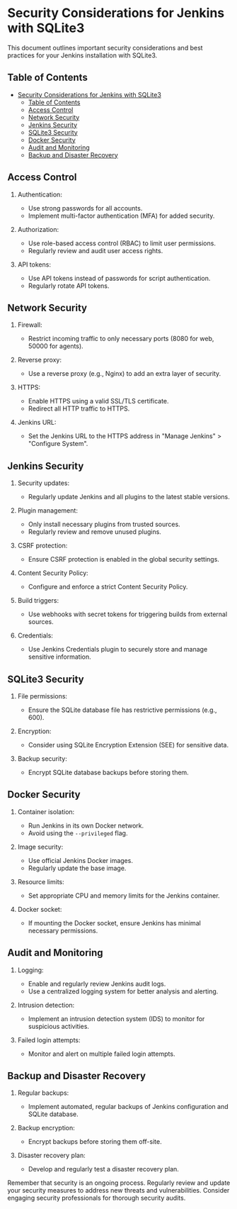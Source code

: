 # Security Considerations for Jenkins with SQLite3

This document outlines important security considerations and best practices for your Jenkins installation with SQLite3.

## Table of Contents

- [Security Considerations for Jenkins with SQLite3](#security-considerations-for-jenkins-with-sqlite3)
  - [Table of Contents](#table-of-contents)
  - [Access Control](#access-control)
  - [Network Security](#network-security)
  - [Jenkins Security](#jenkins-security)
  - [SQLite3 Security](#sqlite3-security)
  - [Docker Security](#docker-security)
  - [Audit and Monitoring](#audit-and-monitoring)
  - [Backup and Disaster Recovery](#backup-and-disaster-recovery)

## Access Control

1. Authentication:

   - Use strong passwords for all accounts.
   - Implement multi-factor authentication (MFA) for added security.

2. Authorization:

   - Use role-based access control (RBAC) to limit user permissions.
   - Regularly review and audit user access rights.

3. API tokens:
   - Use API tokens instead of passwords for script authentication.
   - Regularly rotate API tokens.

## Network Security

1. Firewall:

   - Restrict incoming traffic to only necessary ports (8080 for web, 50000 for agents).

2. Reverse proxy:

   - Use a reverse proxy (e.g., Nginx) to add an extra layer of security.

3. HTTPS:

   - Enable HTTPS using a valid SSL/TLS certificate.
   - Redirect all HTTP traffic to HTTPS.

4. Jenkins URL:
   - Set the Jenkins URL to the HTTPS address in "Manage Jenkins" > "Configure System".

## Jenkins Security

1. Security updates:

   - Regularly update Jenkins and all plugins to the latest stable versions.

2. Plugin management:

   - Only install necessary plugins from trusted sources.
   - Regularly review and remove unused plugins.

3. CSRF protection:

   - Ensure CSRF protection is enabled in the global security settings.

4. Content Security Policy:

   - Configure and enforce a strict Content Security Policy.

5. Build triggers:

   - Use webhooks with secret tokens for triggering builds from external sources.

6. Credentials:
   - Use Jenkins Credentials plugin to securely store and manage sensitive information.

## SQLite3 Security

1. File permissions:

   - Ensure the SQLite database file has restrictive permissions (e.g., 600).

2. Encryption:

   - Consider using SQLite Encryption Extension (SEE) for sensitive data.

3. Backup security:
   - Encrypt SQLite database backups before storing them.

## Docker Security

1. Container isolation:

   - Run Jenkins in its own Docker network.
   - Avoid using the `--privileged` flag.

2. Image security:

   - Use official Jenkins Docker images.
   - Regularly update the base image.

3. Resource limits:

   - Set appropriate CPU and memory limits for the Jenkins container.

4. Docker socket:
   - If mounting the Docker socket, ensure Jenkins has minimal necessary permissions.

## Audit and Monitoring

1. Logging:

   - Enable and regularly review Jenkins audit logs.
   - Use a centralized logging system for better analysis and alerting.

2. Intrusion detection:

   - Implement an intrusion detection system (IDS) to monitor for suspicious activities.

3. Failed login attempts:
   - Monitor and alert on multiple failed login attempts.

## Backup and Disaster Recovery

1. Regular backups:

   - Implement automated, regular backups of Jenkins configuration and SQLite database.

2. Backup encryption:

   - Encrypt backups before storing them off-site.

3. Disaster recovery plan:
   - Develop and regularly test a disaster recovery plan.

Remember that security is an ongoing process. Regularly review and update your security measures to address new threats and vulnerabilities. Consider engaging security professionals for thorough security audits.
